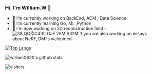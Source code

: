 ### Hi, I'm William.W 👋

- 🔭 I’m currently working on BackEnd, ACM , Data Science
- 🌱 I’m currently learning Go, ML ,Python
- 🐧 I'm now working on 3D reconstruction field
-![3$ QQ@C4)PLGJE 2SMIS32M](https://user-images.githubusercontent.com/68418870/158643555-7aeed29d-abf8-4254-ba61-af22608210a5.png) If you are also working on essays about NeRF, DM is welcomed

[![Top Langs](https://github-readme-stats.vercel.app/api/top-langs/?username=william0620&hide=javascript,html,css)](https://github.com/anuraghazra/github-readme-stats)

![william0620's github stats](https://github-readme-stats.vercel.app/api?username=william0620&show_icons=true&theme=tokyonight&count_private=true)
<!-- ![Top Langs](https://github-readme-stats.vercel.app/api/top-langs/?username=william0620&layout=compact) -->

![visitors](https://visitor-badge.laobi.icu/badge?page_id=william0620)

